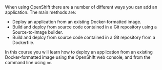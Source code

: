 When using OpenShift there are a number of different ways you can add an application. The main methods are:

* Deploy an application from an existing Docker-formatted image.
* Build and deploy from source code contained in a Git repository using a Source-to-Image builder.
* Build and deploy from source code contained in a Git repository from a Dockerfile.

In this course you will learn how to deploy an application from an existing
Docker-formatted image using the OpenShift web console, and from the command
line using ``oc``.
